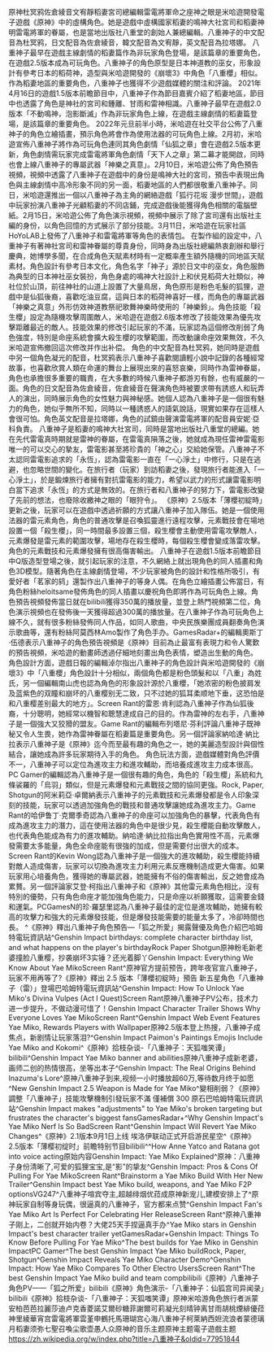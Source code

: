 原神杜冥鸦佐倉綾音文宥靜稻妻宮司總編輯雷電將軍命之座神之眼是米哈遊開發電子遊戲《原神》中的虛構角色。她是遊戲中虛構國家稻妻的鳴神大社宮司和稻妻神明雷電將軍的眷屬，也是當地出版社八重堂的創始人兼總編輯。八重神子的中文配音為杜冥鸦，日文配音為佐倉綾音，韓文配音為文宥靜，英文配音為拉塔娜。
八重神子最早在遊戲主線劇情的稻妻篇作為非玩家角色登場，是該篇章的重要角色，在遊戲2.5版本成為可玩角色。八重神子的角色原型是日本神道教的巫女，形象設計有參考日本的稻荷神，造型與米哈遊開發的《崩壞3》中角色「八重櫻」相似。作為稻妻地區的重要角色，八重神子也獲得不少遊戲媒體的關注和評論。
          2021年4月16日的遊戲1.5版本前瞻節目中，八重神子作為節目嘉賓介紹了稻妻地區，節目中也透露了角色是神社的宮司和鍾離、甘雨和雷神相識。八重神子最早在遊戲2.0版本「不動鳴神，泡影斷滅」作為非玩家角色上線，在遊戲主線劇情的稻妻篇登場，是該篇章的重要角色。
2022年元旦前半小時，米哈遊在社交平台公佈了八重神子的角色立繪插畫，預示角色將會作為使用法器的可玩角色上線。2月初，米哈遊宣佈八重神子將作為可玩角色連同其角色劇情「仙狐之章」會在遊戲2.5版本更新，角色劇情需玩家完成雷電將軍角色劇情「天下人之章」第二幕才能開啟，同時也會上線八重神子的專屬武器「神樂之真意」。2月10日，米哈遊公佈了角色預告視頻，視頻中透露了八重神子在遊戲中的身份是鳴神大社的宮司，預告中表現出角色與主線劇情中高冷形象不同的另一面，稻妻地區的人們都很敬重八重神子。同日，米哈遊還推出一個以八重神子為主角的網絡遊戲「狐行花坂 漫步世間」，遊戲中玩家扮演八重神子光顧稻妻的不同店鋪，完成遊戲後能獲得角色相關的電腦壁紙。2月15日，米哈遊公佈了角色演示視頻，視頻中展示了除了宮司還有出版社主編的身份，以角色回憶的方式展示了部分技能。3月11日，米哈遊在玩家社區HoYoLAB上發佈了八重神子和雷電將軍等角色的表情包。
在製作組的設定中，八重神子有著神社宮司和雷神眷屬的尊貴身份，同時身為出版社總編熱衷創辦和舉行慶典，她博學多聞，在合成角色天賦素材時有一定概率產生額外隨機的同地區天賦素材。角色設計有參考日本文化，角色名字「神子」源於日文中的巫女，角色服飾為典型的日本神社巫女裝扮，角色身處的鳴神大社設計上和伏見稻荷大社類似，神社位於山頂，前往神社的山道上設置了大量鳥居，角色原形是粉色毛髮的狐狸，遊戲中是仙狐後裔，喜歡吃油豆腐，這與日本的稻荷神喜好一樣，而角色的專屬武器「神樂之真意」外形仿效神道教祭祀歌舞神樂時使用的「神樂鈴」。角色技能「殺生櫻」設定為隨機攻擊周圍敵人，米哈遊在遊戲2.6版本修改了技能效果為優先攻擊距離最近的敵人。技能效果的修改引起玩家的不滿，玩家認為這個修改削弱了角色強度，特別是命座系統會擴大殺生櫻的攻擊範圍，而改動讓命座效果無效，不久米哈遊宣佈撤回這次修改并作出补偿。
角色的中文配音為杜冥鸦，她同時是遊戲中另一個角色凝光的配音，杜冥鸦表示八重神子喜歡閱讀輕小說中記錄的各種經常故事，也喜歡欣賞人類在命運的舞台上展現出來的喜怒哀樂，同時作為雷神眷屬，角色也承擔很多重要的職責，在大多數的時候八重神子都游刃有餘，也有威嚴的一面。角色的日文配音為佐倉綾音，佐倉綾音在聲演角色時被要求帶有誘惑人和玩弄人的演出，同時展示角色的女性魅力與神秘感。她個人認為八重神子是一個很有魅力的角色，她似乎無所不知，同時以一種誘惑人的語氣說話，現實如果存在這樣人會很可怕。角色英文配音是拉塔娜，角色的試鏡由聲演雷電將軍的配音員安妮·亞科負責。
八重神子是稻妻的鳴神大社宮司，同時是當地出版社八重堂的總編。她在先代雷電真時期就是雷神的眷屬，在雷電真隕落之後，她就成為現任雷神雷電影唯一的可以交心的摯友，雷電影甚至將珍貴的「神之心」交給她保管。八重神子不太認同雷電影追求的「永恆」，認為雷電影一直在「一心淨土」中修行，只是在逃避，也忽略世間的變化。在旅行者（玩家）到訪稻妻之後，發現旅行者能進入「一心淨土」，於是鍛煉旅行者擁有對抗雷電影的能力，希望以武力的形式讓雷電影明白當下追求「永恆」的方式是無效的。在旅行者和八重神子的努力下，雷電影改變了先前的想法，也廢除收繳神之眼的「眼狩令」。
《原神》2.5版本「薄櫻初綻時」更新之後，玩家可以在遊戲中透過祈願的方式讓八重神子加入隊伍。她是一個使用法器的雷元素角色，角色的普通攻擊是召喚狐靈進行遠程攻擊，元素戰技會在場地設置一個「殺生櫻」，同一時間最多設置三個，殺生櫻會主動使用雷電攻擊敵人，元素爆發是雷元素的範圍攻擊，場地存在殺生櫻時，每個殺生櫻會變成落雷攻擊。角色的元素戰技和元素爆發擁有很高傷害輸出。
八重神子在遊戲1.5版本前瞻節目中Q版造型登場之後，就引起玩家的注意，不久網絡上就出現角色的同人插畫和角色3D模型。隨著角色在主線劇情登場，不少玩家被角色的設計和性格所吸引，有愛好者「茗家的鸫」還製作出八重神子的等身人偶。在角色立繪插畫公佈當日，有角色粉絲heloitsame發佈角色的同人插畫以慶祝角色即將作為可玩角色上線。角色預告視頻發佈當日就在bilibili獲得350萬的播放量，並登上熱門視頻第二位，角色演示視頻也在發佈後一天獲得超過300萬的播放量。在八重神子作為可玩角色上線不久，就有很多粉絲發佈同人作品，如同人歌曲，中央民族樂團成員翻奏角色演示歌曲等，還有粉絲阿莫西林Amo製作了角色手办。GamesRadar+的編輯奧斯丁·伍德表示八重神子的角色預告視頻是《原神》目前為止最富有表現力和令人驚歎的預告視頻，米哈遊的動畫師透過仔細地刻畫出角色表情，塑造出生動的角色。
角色設計方面，遊戲日報的編輯淖尔指出八重神子的角色設計與米哈遊開發的《崩壞3》中「八重櫻」角色設計十分相似，兩個角色都是粉色頭髮和以「八重」為姓氏，另一個編輯南山虎也認為角色的形象設計源於八重櫻，「她浓密的粉色披肩发及蓝紫色的双瞳和崩坏的八重樱别无二致，只不过她的狐耳柔顺地下垂，这恐怕是和八重樱差别最大的地方」。Screen Rant的雷恩·肯利認為八重神子作為仙狐後裔，十分聰明，她經常以機智和聰慧達成自己的目的。作為雷神的左右手，八重神子是一個強大又狡猾的盟友。Game Rant的編輯布列塔尼·芬利評論八重神子既神秘又令人生畏，她作為雷神眷屬在稻妻篇是重要角色。另一個評論家納哈達·納比拉表示八重神子是《原神》迄今而至最有趣的角色之一，她的美麗造型設計與個性結合，讓她成為許多玩家期待入手的角色。
角色玩法方面，遊戲媒體對角色評價不一，八重神子可以定位為進攻主力和進攻輔助，而培養成進攻主力成本很高。PC Gamer的編輯認為八重神子是一個很有趣的角色，角色的「殺生櫻」系統和九條裟羅的「烏羽」類似，但是元素爆發和元素戰技之間的協同更強。Rock, Paper, Shotgun的阿米莉亞·卓爾納表示八重神子的元素戰技和元素爆發都是令人印象深刻的技能，玩家可以透過加強角色的戰技和普通攻擊讓她成為進攻主力。Game Rant的哈伊鲁丁·克爾季奇認為八重神子的命座可以加強角色的暴擊，代表角色有成為進攻主力的潛力，這在使用法器的角色中是很少見，殺生櫻能自動攻擊敵人，也代表角色能成為有力的進攻輔助。納哈達·納比拉指出角色實用性不高，元素爆發需要太多能量，角色全命座能有很強的加成，但是需要付出很大的成本。Screen Rant的Kevin Wong認為八重神子是一個強大的進攻輔助，殺生櫻能持續對敵人造成傷害，玩家可以切換為進攻主力利用元素反應機制造成更大傷害。如果玩家用心培養角色，獲得她的專屬武器，她能擁有不俗的傷害輸出，反之她會成為累贅。另一個評論家艾登·柯指出八重神子和《原神》其他雷元素角色相比，沒有特別的優勢，只有角色命座才能加強角色能力，只是命座以祈願獲取，這需要金錢和運氣。PCGamesN的珍·羅瑟里認為八重神子最佳的定位是進攻輔助，她擁有較高的攻擊力和強大的元素爆發技能，但是爆發技能需要的能量太多了，冷卻時間也長。
^《原神》釋出八重神子角色預告—「狐之所愛」揭露聲優及角色介紹巴哈姆特電玩資訊站^Genshin Impact birthdays: complete character birthday list, and what happens on the player's birthdayRock Paper Shotgun原神粉毛新老婆撞脸八重樱，抄袭崩坏3实锤？还光着脚丫Genshin Impact: Everything We Know About Yae MikoScreen Rant^原神官方提前预告，跨年夜官宣八重神子，玩家不用再等了?《原神》釋出 2.5 版本「薄櫻初綻時」預告 新五星角色「八重神子（雷）」登場巴哈姆特電玩資訊站^Genshin Impact: How To Unlock Yae Miko's Divina Vulpes (Act I Quest)Screen Rant原神八重神子PV公布，技术力进一步提升，不做动漫可惜了！Genshin Impact Character Trailer Shows Why Everyone Loves Yae MikoScreen Rant^Genshin Impact Web Event Features Yae Miko, Rewards Players with Wallpaper原神2.5版本登上热搜，八重神子成焦点，新剧情让玩家落泪?^Genshin Impact Paimon's Paintings Emojis Include Yae Miko and Kokomi^《原神》拾枝杂谈-「八重神子：天狐嗤笑谭」bilibili^Genshin Impact Yae Miko banner and abilities原神八重神子成新老婆，画师二创的热情很高，坐等出本子^Genshin Impact: The Real Origins Behind Inazuma's Lore^原神八重神子到来,视频一小时播放超60万,等待数月终于如愿^New Genshin Impact 2.5 Weapon is Made for Yae Miko^變相削弱？《原神》調整「八重神子」技能攻擊機制引發玩家不滿 僅補償 300 原石巴哈姆特電玩資訊站^Genshin Impact makes "adjustments" to Yae Miko's broken targeting but frustrates the character's biggest fansGamesRadar+^Why Genshin Impact's Yae Miko Nerf Is So BadScreen Rant^Genshin Impact Will Revert Yae Miko Changes^《原神》2.1版本9月1日上线 埃洛伊联动正式开启游民星空^《原神》2.5版本「薄樱初绽时」前瞻特别节目bilibili^^How Anne Yatco and Ratana got into voice acting原始内容Genshin Impact: Yae Miko Explained^原神：八重神子身份清晰了,可爱的狐狸宝宝,是“影”的挚友^Genshin Impact: Pros & Cons Of Pulling For Yae MikoScreen Rant^Brainstorm a Yae Miko Build With Her New Trailer^Genshin Impact best Yae Miko build, weapons, and Yae Miko F2P optionsVG247^八重神子喧宾夺主,超越绯烟优菈成原神新宠儿,建模安排上了^原神玩家自制等身玩偶，很逼真的八重神子，官方都来点赞^Genshin Impact Fan's Yae Miko Art Is Perfect For Celebrating Her ReleaseScreen Rant^原神八重神子刚上，二创就开始内卷？大佬25天手捏逼真手办^Yae Miko stars in Genshin Impact's best character trailer yetGamesRadar+Genshin Impact: Things To Know Before Pulling For Yae Miko^The best builds for Yae Miko in Genshin ImpactPC Gamer^The best Genshin Impact Yae Miko buildRock, Paper, Shotgun^Genshin Impact Reveals Yae Miko Character Demo^Genshin Impact: How Yae Miko Compares To Other Electro UsersScreen Rant^The best Genshin Impact Yae Miko build and team compbilibili《原神》八重神子角色PV——「狐之所爱」bilibili《原神》角色演示-「八重神子：仙狐宫司异闻录」bilibili《原神》拾枝杂谈-「八重神子：天狐嗤笑谭」原神米哈游角色旅行者派蒙安柏芭芭拉麗莎迪卢克香菱諾艾爾砂糖菲謝爾可莉凝光刻晴钟离甘雨胡桃煙緋優菈神里綾華宵宫雷電將軍雲堇申鶴托馬珊瑚宫心海八重神子柯萊納西妲流浪者蒙德璃月稻妻须弥七聖召喚尘歌壶愚人众原神的音乐主题原神主题電子遊戲主题
https://zh.wikipedia.org/w/index.php?title=八重神子&oldid=77951844
